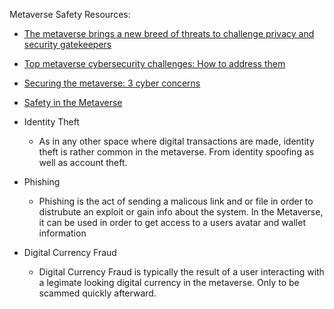 Metaverse Safety Resources:
- [The metaverse brings a new breed of threats to challenge privacy and security gatekeepers](https://www.csoonline.com/article/574383/the-metaverse-brings-a-new-breed-of-threats-to-challenge-privacy-and-security-gatekeepers.html)
- [Top metaverse cybersecurity challenges: How to address them](https://www.techtarget.com/searchsecurity/tip/Top-metaverse-cybersecurity-challenges-to-consider)
- [Securing the metaverse: 3 cyber concerns](https://www.fastcompany.com/90839348/securing-the-metaverse-3-cyber-concerns)
- [Safety in the Metaverse](https://www.thefastmode.com/expert-opinion/26455-safety-in-the-metaverse)

- Identity Theft
  - As in any other space where digital transactions are made, identity theft is rather common in the metaverse. From identity spoofing as well as account theft.

- Phishing
  - Phishing is the act of sending a malicous link and or file in order to distrubute an exploit or gain info about the system. In the Metaverse, it can be used in order to get access to a users avatar and wallet information

 - Digital Currency Fraud
   -  Digital Currency Fraud is typically the result of a user interacting with a legimate looking digital currency in the metaverse. Only to be scammed quickly afterward.  
